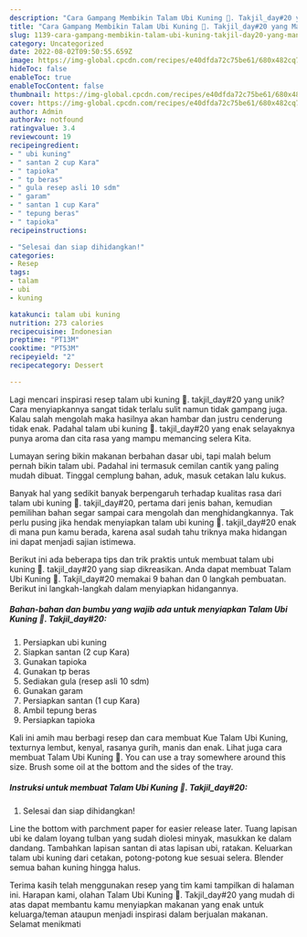 ```yaml
---
description: "Cara Gampang Membikin Talam Ubi Kuning 🧡. Takjil_day#20 yang Mantap"
title: "Cara Gampang Membikin Talam Ubi Kuning 🧡. Takjil_day#20 yang Mantap"
slug: 1139-cara-gampang-membikin-talam-ubi-kuning-takjil-day20-yang-mantap
category: Uncategorized
date: 2022-08-02T09:50:55.659Z
image: https://img-global.cpcdn.com/recipes/e40dfda72c75be61/680x482cq70/talam-ubi-kuning-takjil_day20-foto-resep-utama.jpg
hideToc: false
enableToc: true
enableTocContent: false
thumbnail: https://img-global.cpcdn.com/recipes/e40dfda72c75be61/680x482cq70/talam-ubi-kuning-takjil_day20-foto-resep-utama.jpg
cover: https://img-global.cpcdn.com/recipes/e40dfda72c75be61/680x482cq70/talam-ubi-kuning-takjil_day20-foto-resep-utama.jpg
author: Admin
authorAv: notfound
ratingvalue: 3.4
reviewcount: 19
recipeingredient:
- " ubi kuning"
- " santan 2 cup Kara"
- " tapioka"
- " tp beras"
- " gula resep asli 10 sdm"
- " garam"
- " santan 1 cup Kara"
- " tepung beras"
- " tapioka"
recipeinstructions:

- "Selesai dan siap dihidangkan!"
categories:
- Resep
tags:
- talam
- ubi
- kuning

katakunci: talam ubi kuning 
nutrition: 273 calories
recipecuisine: Indonesian
preptime: "PT13M"
cooktime: "PT53M"
recipeyield: "2"
recipecategory: Dessert

---
```





Lagi mencari inspirasi resep talam ubi kuning 🧡. takjil_day#20 yang unik? Cara menyiapkannya sangat tidak terlalu sulit namun tidak gampang juga. Kalau salah mengolah maka hasilnya akan hambar dan justru cenderung tidak enak. Padahal talam ubi kuning 🧡. takjil_day#20 yang enak selayaknya punya aroma dan cita rasa yang mampu memancing selera Kita.





Lumayan sering bikin makanan berbahan dasar ubi, tapi malah belum pernah bikin talam ubi. Padahal ini termasuk cemilan cantik yang paling mudah dibuat. Tinggal cemplung bahan, aduk, masuk cetakan lalu kukus.

Banyak hal yang sedikit banyak berpengaruh terhadap kualitas rasa dari talam ubi kuning 🧡. takjil_day#20, pertama dari jenis bahan, kemudian pemilihan bahan segar sampai cara mengolah dan menghidangkannya. Tak perlu pusing jika hendak menyiapkan talam ubi kuning 🧡. takjil_day#20 enak di mana pun kamu berada, karena asal sudah tahu triknya maka hidangan ini dapat menjadi sajian istimewa.






Berikut ini ada beberapa tips dan trik praktis untuk membuat talam ubi kuning 🧡. takjil_day#20 yang siap dikreasikan. Anda dapat membuat Talam Ubi Kuning 🧡. Takjil_day#20 memakai 9 bahan dan 0 langkah pembuatan. Berikut ini langkah-langkah dalam menyiapkan hidangannya.

<!--inarticleads1-->

##### Bahan-bahan dan bumbu yang wajib ada untuk menyiapkan Talam Ubi Kuning 🧡. Takjil_day#20:

1. Persiapkan  ubi kuning
1. Siapkan  santan (2 cup Kara)
1. Gunakan  tapioka
1. Gunakan  tp beras
1. Sediakan  gula (resep asli 10 sdm)
1. Gunakan  garam
1. Persiapkan  santan (1 cup Kara)
1. Ambil  tepung beras
1. Persiapkan  tapioka


Kali ini amih mau berbagi resep dan cara membuat Kue Talam Ubi Kuning, texturnya lembut, kenyal, rasanya gurih, manis dan enak. Lihat juga cara membuat Talam Ubi Kuning 🧡. You can use a tray somewhere around this size. Brush some oil at the bottom and the sides of the tray. 

<!--inarticleads2-->

##### Instruksi untuk membuat Talam Ubi Kuning 🧡. Takjil_day#20:


1. Selesai dan siap dihidangkan!

Line the bottom with parchment paper for easier release later. Tuang lapisan ubi ke dalam loyang tulban yang sudah diolesi minyak, masukkan ke dalam dandang. Tambahkan lapisan santan di atas lapisan ubi, ratakan. Keluarkan talam ubi kuning dari cetakan, potong-potong kue sesuai selera. Blender semua bahan kuning hingga halus. 

Terima kasih telah menggunakan resep yang tim kami tampilkan di halaman ini. Harapan kami, olahan Talam Ubi Kuning 🧡. Takjil_day#20 yang mudah di atas dapat membantu kamu menyiapkan makanan yang enak untuk keluarga/teman ataupun menjadi inspirasi dalam berjualan makanan. Selamat menikmati
